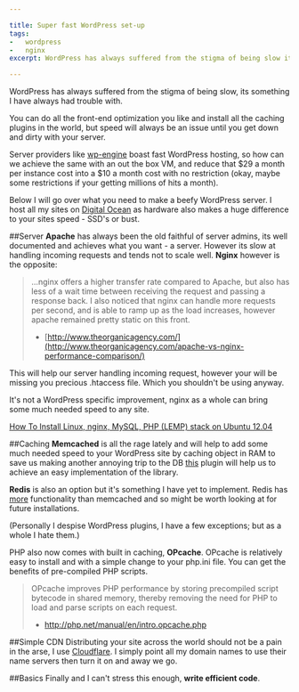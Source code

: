```yaml
---

title: Super fast WordPress set-up
tags:
-   wordpress
-   nginx
excerpt: WordPress has always suffered from the stigma of being slow its something I have always had trouble with You can do all the front-end optimization you like and install all the caching plugins in the world but speed will always

---
```


WordPress has always suffered from the stigma of being slow, its something I have always had trouble with. 

You can do all the front-end optimization you like and install all the caching plugins in the world, but speed will always be an issue until you get down and dirty with your server. 

Server providers like [wp-engine](http://wpengine.com/) boast fast WordPress hosting, so how can we achieve the same with an out the box VM, and reduce that $29 a month per instance cost into a $10 a month cost with no restriction (okay, maybe some restrictions if your getting millions of hits a month).

Below I will go over what you need to make a beefy WordPress server. I host all my sites on [Digital Ocean](https://www.digitalocean.com) as hardware also makes a huge difference to your sites speed - SSD's or bust.

\##Server
**Apache** has always been the old faithful of server admins, its well documented and achieves what you want - a server. However its slow at handling incoming requests and tends not to scale well. **Nginx** however is the opposite:

> ...nginx offers a higher transfer rate compared to Apache, but also has less of a wait time between receiving the request and passing a response back.
> I also noticed that nginx can handle more requests per second, and is able to ramp up as the load increases, however apache remained pretty static on this front.  
>
> -   [http://www.theorganicagency.com/](http://www.theorganicagency.com/apache-vs-nginx-performance-comparison/)

This will help our server handling incoming request, however your will be missing you precious .htaccess file. Which you shouldn't be using anyway.

It's not a WordPress specific improvement, nginx as a whole can bring some much needed speed to any site.

[How To Install Linux, nginx, MySQL, PHP (LEMP) stack on Ubuntu 12.04](https://www.digitalocean.com/community/tutorials/how-to-install-linux-nginx-mysql-php-lemp-stack-on-ubuntu-12-04)

\##Caching
**Memcached** is all the rage lately and will help to add some much needed speed to your WordPress site by caching object in RAM to save us making another annoying trip to the DB [this](https://github.com/tollmanz/wordpress-pecl-memcached-object-cache) plugin will help us to achieve an easy implementation of the library.

**Redis** is also an option but it's something I have yet to implement. Redis has [more](http://stackoverflow.com/questions/10558465/memcached-vs-redis) functionality than memcached and so might be worth looking at for future installations. 

(Personally I despise WordPress plugins, I have a few exceptions; but as a whole I hate them.) 

PHP also now comes with built in caching, **OPcache**. OPcache is relatively easy to install and with a simple change to your php.ini file. You can get the benefits of pre-compiled PHP scripts.

> OPcache improves PHP performance by storing precompiled script bytecode in shared memory, thereby removing the need for PHP to load and parse scripts on each request.  
>
> -   <http://php.net/manual/en/intro.opcache.php>

\##Simple CDN
Distributing your site across the world should not be a pain in the arse, I use [Cloudflare](https://www.cloudflare.com). I simply point all my domain names to use their name servers then turn it on and away we go. 

\##Basics
Finally and I can't stress this enough, **write efficient code**. 
